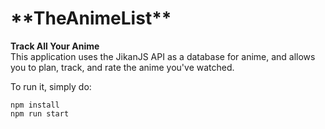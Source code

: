 <h1>**TheAnimeList**</h1>

**Track All Your Anime**\
This application uses the JikanJS API as a database for anime, and allows you to plan, track, and rate the anime you've watched.

To run it, simply do:
```
npm install
npm run start
```
